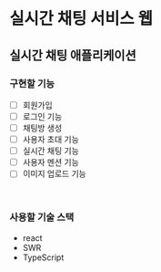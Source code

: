 # 실시간 채팅 서비스 웹

## 실시간 채팅 애플리케이션 
### 구현할 기능
- [ ] 회원가입
- [ ] 로그인 기능
- [ ] 채팅방 생성
- [ ] 사용자 초대 기능
- [ ] 실시간 채팅 기능
- [ ] 사용자 멘션 기능
- [ ] 이미지 업로드 기능

 <br>

### 사용할 기술 스택
- react
- SWR
- TypeScript
